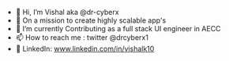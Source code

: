 - 👋 Hi, I’m Vishal aka @dr-cyberx
- 👀 On a mission to create highly scalable app's
- 🌱 I’m currently Contributing as a full stack UI engineer in AECC
- 📫 How to reach me : twitter @drcyberx1
- 💼 LinkedIn: www.linkedin.com/in/vishalk10

<!---
dr-cyberx/dr-cyberx is a ✨ special ✨ repository because its `README.md` (this file) appears on your GitHub profile.
You can click the Preview link to take a look at your changes.
--->
